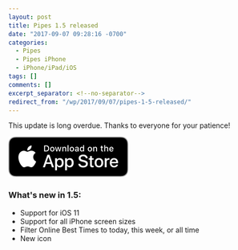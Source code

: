 ```yaml
---
layout: post
title: Pipes 1.5 released
date: "2017-09-07 09:28:16 -0700"
categories:
  - Pipes
  - Pipes iPhone
  - iPhone/iPad/iOS
tags: []
comments: []
excerpt_separator: <!--no-separator-->
redirect_from: "/wp/2017/09/07/pipes-1-5-released/"
---
```


This update is long overdue. Thanks to everyone for your patience!

[![Download on the App Store](/assets/images/3rdparty/Download_on_the_App_Store_Badge_US-UK_RGB_blk_092917.svg)](https://apps.apple.com/us/app/pipes/id296105712)

### What's new in 1.5:

- Support for iOS 11
- Support for all iPhone screen sizes
- Filter Online Best Times to today, this week, or all time
- New icon
